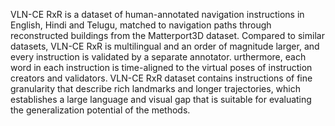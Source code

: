 VLN-CE RxR is a dataset of human-annotated navigation
instructions in English, Hindi and Telugu, matched to navigation paths
through reconstructed buildings from the Matterport3D dataset. Compared to
similar datasets, VLN-CE RxR is multilingual and an order of magnitude
larger, and every instruction is validated by a separate annotator.
urthermore, each word in each instruction is time-aligned to the virtual
poses of instruction creators and validators. VLN-CE RxR dataset contains
instructions of fine granularity that describe rich landmarks and longer
trajectories, which establishes a large language and visual gap that is
suitable for evaluating the generalization potential of the methods.

